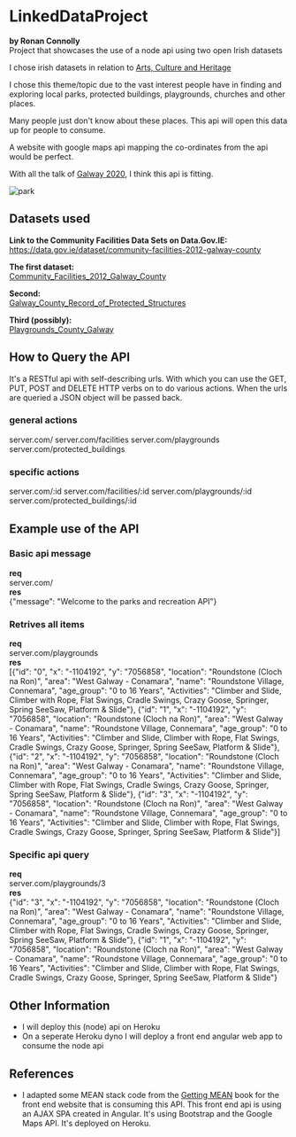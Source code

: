 # LinkedDataProject
**by Ronan Connolly**  
Project that showcases the use of a node api using two open Irish datasets 

I chose irish datasets in relation to [Arts, Culture and Heritage](https://data.gov.ie/data/search?res_format=CSV&theme-primary=Arts)

I chose this theme/topic due to the vast interest people have in finding and exploring local parks, protected buildings, playgrounds, churches and other places.

Many people just don't know about these places.
This api will open this data up for people to consume.

A website with google maps api mapping the co-ordinates from the api would be perfect.

With all the talk of [Galway 2020](http://galway2020.ie/en/), I think this api is fitting.


![park](http://www.destateparks.com/images/parks/alapocas-run/alapocas-run.jpg "Park")

## Datasets used
**Link to the Community Facilities Data Sets on Data.Gov.IE:**  
https://data.gov.ie/dataset/community-facilities-2012-galway-county

**The first dataset:**  
[Community_Facilities_2012_Galway_County](https://data.gov.ie/dataset/community-facilities-2012-galway-county)  

**Second:**  
[Galway_County_Record_of_Protected_Structures](https://data.gov.ie/dataset/galway-county-record-of-protected-structures)  

**Third (possibly):**  
[Playgrounds_County_Galway](https://data.gov.ie/dataset/playgrounds-county-galway)  

## How to Query the API
It's a RESTful api with self-describing urls.
With which you can use the GET, PUT, POST and DELETE HTTP verbs on to do various actions.
When the urls are queried a JSON object will be passed back.

### general actions
server.com/
server.com/facilities
server.com/playgrounds
server.com/protected_buildings

### specific actions
server.com/:id
server.com/facilities/:id
server.com/playgrounds/:id
server.com/protected_buildings/:id


## Example use of the API
### Basic api message
**req**  
server.com/  
**res**  
{"message": "Welcome to the parks and recreation API"}

### Retrives all items
**req**  
server.com/playgrounds  
**res**  
[{"id": "0", "x": "-1104192", "y": "7056858", "location": "Roundstone (Cloch na Ron)", "area": "West Galway - Conamara", "name": "Roundstone Village, Connemara", "age_group": "0 to 16 Years", "Activities": "Climber and Slide, Climber with Rope, Flat Swings, Cradle Swings, Crazy Goose, Springer, Spring SeeSaw, Platform & Slide"}, {"id": "1", "x": "-1104192", "y": "7056858", "location": "Roundstone (Cloch na Ron)", "area": "West Galway - Conamara", "name": "Roundstone Village, Connemara", "age_group": "0 to 16 Years", "Activities": "Climber and Slide, Climber with Rope, Flat Swings, Cradle Swings, Crazy Goose, Springer, Spring SeeSaw, Platform & Slide"}, {"id": "2", "x": "-1104192", "y": "7056858", "location": "Roundstone (Cloch na Ron)", "area": "West Galway - Conamara", "name": "Roundstone Village, Connemara", "age_group": "0 to 16 Years", "Activities": "Climber and Slide, Climber with Rope, Flat Swings, Cradle Swings, Crazy Goose, Springer, Spring SeeSaw, Platform & Slide"}, {"id": "3", "x": "-1104192", "y": "7056858", "location": "Roundstone (Cloch na Ron)", "area": "West Galway - Conamara", "name": "Roundstone Village, Connemara", "age_group": "0 to 16 Years", "Activities": "Climber and Slide, Climber with Rope, Flat Swings, Cradle Swings, Crazy Goose, Springer, Spring SeeSaw, Platform & Slide"}]

### Specific api query
**req**  
server.com/playgrounds/3  
**res**  
{"id": "3", "x": "-1104192", "y": "7056858", "location": "Roundstone (Cloch na Ron)", "area": "West Galway - Conamara", "name": "Roundstone Village, Connemara", "age_group": "0 to 16 Years", "Activities": "Climber and Slide, Climber with Rope, Flat Swings, Cradle Swings, Crazy Goose, Springer, Spring SeeSaw, Platform & Slide"}, {"id": "1", "x": "-1104192", "y": "7056858", "location": "Roundstone (Cloch na Ron)", "area": "West Galway - Conamara", "name": "Roundstone Village, Connemara", "age_group": "0 to 16 Years", "Activities": "Climber and Slide, Climber with Rope, Flat Swings, Cradle Swings, Crazy Goose, Springer, Spring SeeSaw, Platform & Slide"}

## Other Information
 - I will deploy this (node) api on Heroku
 - On a seperate Heroku dyno I will deploy a front end angular web app to consume the node api

## References
- I adapted some MEAN stack code from the [Getting MEAN](http://blog.url) book for the front end website that is consuming this API.
This front end api is using an AJAX SPA created in Angular. It's using Bootstrap and the Google Maps API. It's deployed on Heroku.
